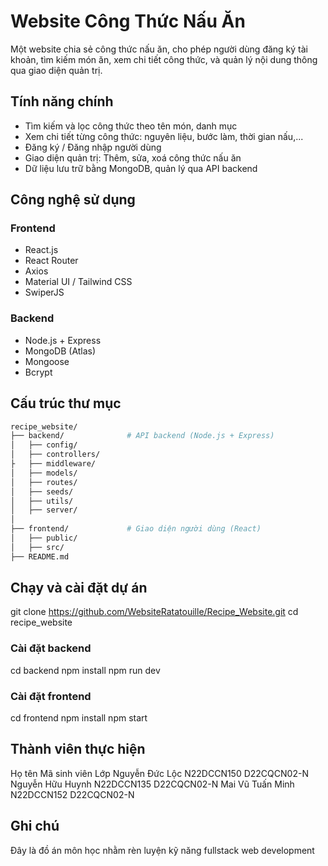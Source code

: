 # Website Công Thức Nấu Ăn

Một website chia sẻ công thức nấu ăn, cho phép người dùng đăng ký tài khoản, tìm kiếm món ăn, xem chi tiết công thức, và quản lý nội dung thông qua giao diện quản trị.

## Tính năng chính

-   Tìm kiếm và lọc công thức theo tên món, danh mục
-   Xem chi tiết từng công thức: nguyên liệu, bước làm, thời gian nấu,...
-   Đăng ký / Đăng nhập người dùng
-   Giao diện quản trị: Thêm, sửa, xoá công thức nấu ăn
-   Dữ liệu lưu trữ bằng MongoDB, quản lý qua API backend

## Công nghệ sử dụng

### Frontend

-   React.js
-   React Router
-   Axios
-   Material UI / Tailwind CSS
-   SwiperJS

### Backend

-   Node.js + Express
-   MongoDB (Atlas)
-   Mongoose
-   Bcrypt

## Cấu trúc thư mục

```bash
recipe_website/
├── backend/              # API backend (Node.js + Express)
│   ├── config/
│   ├── controllers/
├   ├── middleware/
│   ├── models/
│   ├── routes/
│   ├── seeds/
│   ├── utils/
│   ├── server/
│
├── frontend/             # Giao diện người dùng (React)
│   ├── public/
│   ├── src/
├── README.md
```

## Chạy và cài đặt dự án

git clone https://github.com/WebsiteRatatouille/Recipe_Website.git
cd recipe_website

### Cài đặt backend

cd backend 
npm install 
npm run dev 

### Cài đặt frontend

cd frontend 
npm install 
npm start 

## Thành viên thực hiện

Họ tên Mã sinh viên Lớp 
Nguyễn Đức Lộc N22DCCN150 D22CQCN02-N 
Nguyễn Hữu Huynh N22DCCN135 D22CQCN02-N 
Mai Vũ Tuấn Minh N22DCCN152 D22CQCN02-N 

## Ghi chú

Đây là đồ án môn học nhằm rèn luyện kỹ năng fullstack web development
